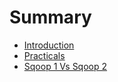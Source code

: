 # Summary

* [Introduction](README.md)
* [Practicals](practicals.md)
* [Sqoop 1 Vs Sqoop 2](sqoop-1-vs-sqoop-2.md)


